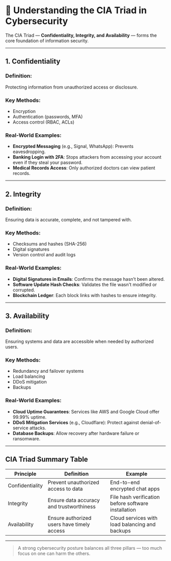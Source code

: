 # 🔐 Understanding the CIA Triad in Cybersecurity

The CIA Triad — **Confidentiality, Integrity, and Availability** — forms the core foundation of information security.

---

## 1. Confidentiality

### Definition:

Protecting information from unauthorized access or disclosure.

### Key Methods:

- Encryption
- Authentication (passwords, MFA)
- Access control (RBAC, ACLs)

### Real-World Examples:

- **Encrypted Messaging** (e.g., Signal, WhatsApp): Prevents eavesdropping.
- **Banking Login with 2FA**: Stops attackers from accessing your account even if they steal your password.
- **Medical Records Access**: Only authorized doctors can view patient records.

---

## 2. Integrity

### Definition:

Ensuring data is accurate, complete, and not tampered with.

### Key Methods:

- Checksums and hashes (SHA-256)
- Digital signatures
- Version control and audit logs

### Real-World Examples:

- **Digital Signatures in Emails**: Confirms the message hasn’t been altered.
- **Software Update Hash Checks**: Validates the file wasn't modified or corrupted.
- **Blockchain Ledger**: Each block links with hashes to ensure integrity.

---

## 3. Availability

### Definition:

Ensuring systems and data are accessible when needed by authorized users.

### Key Methods:

- Redundancy and failover systems
- Load balancing
- DDoS mitigation
- Backups

### Real-World Examples:

- **Cloud Uptime Guarantees**: Services like AWS and Google Cloud offer 99.99% uptime.
- **DDoS Mitigation Services** (e.g., Cloudflare): Protect against denial-of-service attacks.
- **Database Backups**: Allow recovery after hardware failure or ransomware.

---

## CIA Triad Summary Table

| Principle       | Definition                                 | Example                                             |
| --------------- | ------------------------------------------ | --------------------------------------------------- |
| Confidentiality | Prevent unauthorized access to data        | End-to-end encrypted chat apps                      |
| Integrity       | Ensure data accuracy and trustworthiness   | File hash verification before software installation |
| Availability    | Ensure authorized users have timely access | Cloud services with load balancing and backups      |

---

> A strong cybersecurity posture balances all three pillars — too much focus on one can harm the others.
